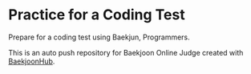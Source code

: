 # Practice for a Coding Test
Prepare for a coding test using Baekjun, Programmers.

This is an auto push repository for Baekjoon Online Judge created with [BaekjoonHub](https://github.com/BaekjoonHub/BaekjoonHub).

